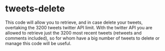 # tweets-delete

This code will allow you to retrieve, and in case delete your tweets, overtaking the 3200 tweets twitter API limit.
With the twitter API you are allowed to retrieve just the 3200 most recent tweets (retweets and comments included), so for whom have a big number of tweets to delete or manage this code will be useful.

